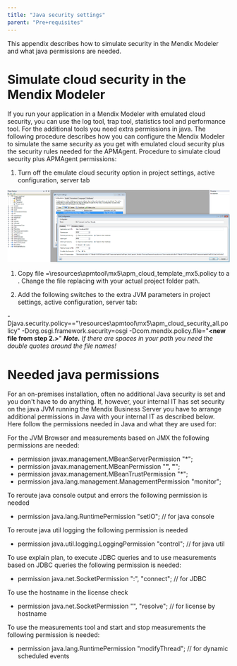 ```yaml
---
title: "Java security settings"
parent: "Pre+requisites"
---
```

This appendix describes how to simulate security in the Mendix Modeler and what java permissions are needed.

# Simulate cloud security in the Mendix Modeler

If you run your application in a Mendix Modeler with emulated cloud security, you can use the log tool, trap tool, statistics tool and performance tool. For the additional tools you need extra permissions in java. The following procedure describes how you can configure the Mendix Modeler to simulate the same security as you get with emulated cloud security plus the security rules needed for the APMAgent.
Procedure to simulate cloud security plus APMAgent permissions:

1.  Turn off the emulate cloud security option in project settings, active configuration, server tab

![](attachments/Java_security_settings/Java_Command_Line_Options.png)

1.  Copy file =<project-folder>\resources\apmtool\mx5\apm_cloud_template_mx5.policy to a **<new file>**. Change the file replacing <project-folder> with your actual project folder path.

1.  Add the following switches to the extra JVM parameters in project settings, active configuration, server tab:

-Djava.security.policy=="<project-folder>\resources\apmtool\mx5\apm_cloud_security_all.policy"
-Dorg.osgi.framework.security=osgi
-Dcom.mendix.policy.file="**<new file from step 2.>**"
**_Note._** _If there are spaces in your path you need the double quotes around the file names!_

# Needed java permissions

For an on-premises installation, often no additional Java security is set and you don't have to do anything. If, however, your internal IT has set security on the java JVM running the Mendix Business Server you have to arrange additional permissions in Java with your internal IT as described below.
Here follow the permissions needed in Java and what they are used for:

For the JVM Browser and measurements based on JMX the following permissions are needed:

*   permission javax.management.MBeanServerPermission "*";
*   permission javax.management.MBeanPermission "**", "**";
*   permission javax.management.MBeanTrustPermission "*";
*   permission java.lang.management.ManagementPermission "monitor";

To reroute java console output and errors the following permission is needed

*   permission java.lang.RuntimePermission "setIO"; // for java console

To reroute java util logging the following permission is needed

*   permission java.util.logging.LoggingPermission "control"; // for java util

To use explain plan, to execute JDBC queries and to use measurements based on JDBC queries the following permission is needed:

*   permission java.net.SocketPermission "<server>:<port>", "connect"; // for JDBC

To use the hostname in the license check

*   permission java.net.SocketPermission "<mx server>", "resolve"; // for license by hostname

To use the measurements tool and start and stop measurements the following permission is needed:

*   permission java.lang.RuntimePermission "modifyThread"; // for dynamic scheduled events
